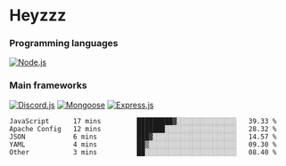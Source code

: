 # Heyzzz  

### Programming languages  

[![Node.js](https://img.shields.io/badge/-Node.js-262626?style=for-the-badge)](https://nodejs.org/ru)

### Main frameworks

[![Discord.js](https://img.shields.io/badge/-Discord.js-262626?style=for-the-badge)](https://www.npmjs.com/package/discord.js) [![Mongoose](https://img.shields.io/badge/-Mongoose-262626?style=for-the-badge)](https://www.npmjs.com/package/mongoose) [![Express.js](https://img.shields.io/badge/-Express.js-262626?style=for-the-badge)](https://www.npmjs.com/package/express)
<!--START_SECTION:waka-->
```text
JavaScript      17 mins         █████████▓░░░░░░░░░░░░░░░   39.33 % 
Apache Config   12 mins         ███████░░░░░░░░░░░░░░░░░░   28.32 % 
JSON            6 mins          ███▓░░░░░░░░░░░░░░░░░░░░░   14.57 % 
YAML            4 mins          ██▒░░░░░░░░░░░░░░░░░░░░░░   09.30 % 
Other           3 mins          ██░░░░░░░░░░░░░░░░░░░░░░░   08.40 % 
```
<!--END_SECTION:waka-->
